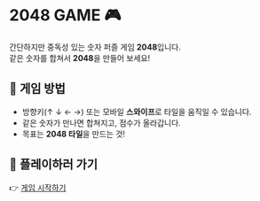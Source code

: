 # 2048 GAME 🎮

간단하지만 중독성 있는 숫자 퍼즐 게임 **2048**입니다.  
같은 숫자를 합쳐서 **2048**을 만들어 보세요!

## 🎲 게임 방법
- 방향키(↑ ↓ ← →) 또는 모바일 **스와이프**로 타일을 움직일 수 있습니다.
- 같은 숫자가 만나면 합쳐지고, 점수가 올라갑니다.
- 목표는 **2048 타일**을 만드는 것!

## 🚀 플레이하러 가기
👉 [게임 시작하기](https://2048.youngho.me)
